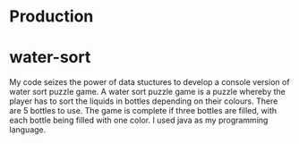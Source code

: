 # Production
# water-sort
My code seizes the power of data stuctures to develop a console version of water sort puzzle game.
A water sort puzzle game is a puzzle whereby the player has to sort the liquids in bottles depending on their colours.
There are 5 bottles to use.
The game is complete if three bottles are filled, with each bottle being filled with one color.
I used java as my programming language. 